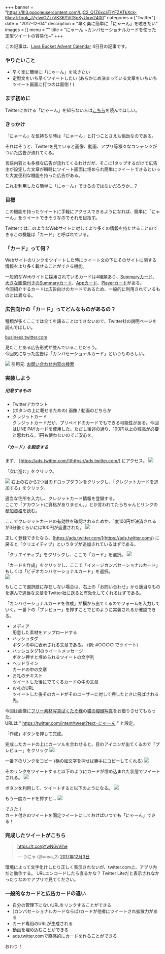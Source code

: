 +++
banner = "https://lh3.googleusercontent.com/LjC2_Q1Z6xcaTjYFZATkXck-6kevTrfirqk_J7yIwiOZzrVK36YVjfSpKyU=w2400"
categories = ["Twitter"]
date = "2017-12-04"
description = "早く楽に簡単に「にゃーん」を呟きたい"
images = []
menu = ""
title = "にゃーん ~カンバセーショナルカードを使った定型ツイートの容易化~"
+++

この記事は、[Lava Bucket Advent Calendar](https://adventar.org/calendars/2598) 4日目の記事です。

### やりたいこと

* 早く楽に簡単に「にゃーん」を呟きたい
* 定型文をいち早くツイートしたい (あらかじめ決まっている文章をいちいちツイート画面に打つのは面倒！)

<!--more-->

### まず初めに
Twitterにおける「にゃーん」を知らない人は[こちら](http://sh4869.hatenablog.com/entry/2016/12/02/225248)を読んでほしい。

### きっかけ
「にゃーん」な気持ちな時は「にゃーん」と打つことさえも億劫なのである。  

それはそうと、Twitterを見ていると画像、動画、アプリ等様々なコンテンツがついた広告が流れてくる。  

言語内容とも多様な広告が流れてくるわけだが、そこに1タップするだけで広告主が設定した文章が瞬時にツイート画面に埋められ簡単にツイートできるといった大変便利な機能を持った広告がある。

これを利用したら簡単に「にゃーん」できるのではないだろうか…？

### 目標
この機能を持ったツイートに手軽にアクセスできるようになれば、簡単に「にゃーん」をツイートできそうなのでそれを目指す。  

TwitterではこのようなWebサイトに対してより多くの情報を持たせることのできるこの機能は「カード」と呼ばれている。  

### 「カード」って何？
Webサイトのリンクをツイートした時にツイート文の下にそのサイトに関する情報をより多く載せることができる機能。  

一般的なWebサイトに採用されているカードは4種類あり、[Summaryカード](https://dev.twitter.com/web/sign-inhttps://dev.twitter.com/cards/types/summary.html)、[大きな画像付きのSummaryカード](https://dev.twitter.com/web/sign-inhttps://dev.twitter.com/cards/types/summary-large-image.html)、[Appカード](https://dev.twitter.com/web/sign-inhttps://dev.twitter.com/cards/types/app.html)、[Playerカード](https://dev.twitter.com/web/sign-inhttps://dev.twitter.com/cards/types/player.html)がある。  
今回紹介するカードは広告向けのカードであるため、一般的に利用されているものとは異なる。

### 広告向けの「カード」ってどんなものがあるの？
種類が多くここでは全てを語ることはできないので、Twitter社の説明ページを読んでほしい。


[business.twitter.com](https://business.twitter.com/ja/help/campaign-setup/advertiser-card-specifications.html:embed:cite)


見たことある広告形式が並んでいることだろう。  
今回気になった広告は「カンバセーショナルカード」というものらしい。

![](https://lh3.googleusercontent.com/rDyEYqYeJnMYI33hht1ZkyTEvaNxd1n-sy7Ay84emNH3hF4FSL7w1HlNaHU=w2400)
引用元: [お問い合わせ内容の検索](https://business.twitter.com/ja/help/campaign-setup/advertiser-card-specifications.html)


<script async src="//pagead2.googlesyndication.com/pagead/js/adsbygoogle.js"></script>
<ins class="adsbygoogle"
     style="display:block; text-align:center;"
     data-ad-layout="in-article"
     data-ad-format="fluid"
     data-ad-client="ca-pub-2565580640435634"
     data-ad-slot="9725407123"></ins>
<script>
     (adsbygoogle = window.adsbygoogle || []).push({});
</script>


### 実装しよう
##### 用意するもの
* Twitterアカウント
* (ボタンの上に載せるための) 画像 / 動画のどちらか
* クレジットカード  
クレジットカードだが、プリペイドのカードでもできる可能性がある。今回はLINE PAYカードを使用した。ただし後述の通り、100円以上の残高が必要と思われる。1円も使わないのでご安心を。

##### 「カード」を設定する
まず、 [https://ads.twitter.com/](https://ads.twitter.com/) にアクセス。
![](https://lh5.googleusercontent.com/v5yK3sg_tbGnZ9GyMJxW6zEfSD7pmZjdUl4DI_GfbshqfeVz8QOblojVURk=w2400)

「次に進む」をクリック。  

![](https://lh6.googleusercontent.com/0DOQL2N7u4XvpKUn5SXGPSpKoJbivGPL9kM8JevcEbvtcWFN6x8dqhbUrpk=w2400)
右上の右から2つ目のドロップダウンをクリックし、「クレジットカードを追加する」をクリック。

適当な住所を入力し、クレジットカード情報を登録する。    
ここで「アカウントに資格がありません。」とか言われてたらちゃんとリンクの[参加資格](https://business.twitter.com/ja/help/overview/about-eligibility-for-twitter-ads.html)を読む。  

ここでクレジットカードの有効性を確認されるためか、1度100円が決済されるが3分後くらいには100円が返還された。
![](https://lh5.googleusercontent.com/NRpOg8rNSToyauEw4to0CFTa6E41rjbOzltHi3OhWFBJOTS9c51oIt9-t4M=w2400)

正しく登録できたなら、[https://ads.twitter.com/](https://ads.twitter.com/) に戻ると「クリエイティブ」というタブが追加されているはずである。  

「クリエイティブ」をクリックし、ここで「カード」を選択。
![](https://lh6.googleusercontent.com/Xx06aQ7RkrMd_wSOXmF4o8Cu4JBjqAiJ7XpZwfzr1g0FwwMN5ajL2IQnpXI=w2400)

「カードを作成」をクリックし、ここで「イメージカンバセーショナルカード」もしくは「ビデオカンバセーショナルカード」を選択。  
![](https://lh3.googleusercontent.com/5PZ_30hUrQTA03pz7EUEHiTl7-pLCzmfCuWINWSN4kzgZ4_tKUmONV-hd0Y=w2400)

もしここで選択肢に存在しない場合は、右上の「お問い合わせ」から適当なものを選んで適当な文章をTwitter社に送ると有効化してくれるはずである。  

「カンバセーショナルカードを作成」が横から出てくるのでフォームを入力していく。一番下の「プレビュー」を押すことでどのように実装されるか確認できる。

* メディア  
用意した素材をアップロードする
* ハッシュタグ  
ボタンの中に表示される文章である。
(例: #○○○○ でツイート)
* ハッシュタグ1のツイートメッセージ  
ボタン押すと埋められるツイートの文字列
* ヘッドライン  
カードの中の文章
* お礼のテキスト  
ツイートした後にでてくるカードの中の文章
* お礼のURL  
ツイートした後そのカードがそのユーザーに対して押したときに飛ばされる先。  

今回は画像に[フリー素材写真ぱくたそ様](https://www.pakutaso.com)の[猫の寝顔写真](https://www.pakutaso.com/20171003283post-13605.html)をお借りさせてもらった。  
URLは " https://twitter.com/intent/tweet?text=にゃーん " と設定。  

「作成」ボタンを押して完成。  

完成したカードの上にカーソルを合わせると、目のアイコンが出てくるので「プレビュー」をクリック 
![](https://lh5.googleusercontent.com/rtpe25b7BvslkTwetIrxd4day04rdv1boPIyeKEswLWgiAnQEmIc1SGj6B8=w2400)

一番下のリンクをコピー (横の絵文字を押せば勝手にコピーしてくれる)
![](https://lh5.googleusercontent.com/kSh-w80_4NJv-rsfFrw8SPkuv2XaSniYDaYZfN3uJ9TFAH2ZxKwuugBO87g=w2400)

そのリンクをツイートすると以下のようにカードが埋め込まれた状態でツイートされる。
![](https://lh3.googleusercontent.com/BfTInrDKWeoVMgTHxrObsuFNURE7GO19S4sDRRZAY6BFZdLW__u1io60R7w=w2400)

ボタンを利用して、ツイートすると以下のようになる。
![](https://lh6.googleusercontent.com/S5a7XE4LuUcKainCD19pGjOxO1Ncijo07F2aOQQogEFuXxntvLe7jv0sl-4=w2400)

もう一度カードを押すと…
![](https://lh3.googleusercontent.com/ef_k0JaPjJNtkdDgDNpT9a7rm-WJ9ZaJEHIqRtkOaQjl58Hlz51lpB5mGkI=w2400)

できた！  
カード付きのツイートを固定ツイートにしておけばいつでも「にゃーん」できる！

### 完成したツイートがこちら


<blockquote class="twitter-tweet" data-lang="ja"><p lang="und" dir="ltr"><a href="https://t.co/pYwN6vVlhe">https://t.co/pYwN6vVlhe</a></p>&mdash; うにゃ (@unya_2) <a href="https://twitter.com/unya_2/status/937342751452012544?ref_src=twsrc%5Etfw">2017年12月3日</a></blockquote> <script async src="https://platform.twitter.com/widgets.js" charset="utf-8"></script>
環境によって文字化けしたり正しく表示されないが、twitter.com上、アプリ内だと動作する。  
URLエンコードしたら直るかな？  
Twitter Liteだと表示されなかったりなのでアプリで見てください。  

### 一般的なカードと広告カードの違い
* 自分の管理下にないURLをリンクすることができる
* (カンバセーショナルカードならば)カードが他者にツイートされ拡散力がある
* カード専用のURLが生成される
* 動画を埋め込むことができる
* ads.twitter.comで直感的にカードを作ることができる
  

おわり！